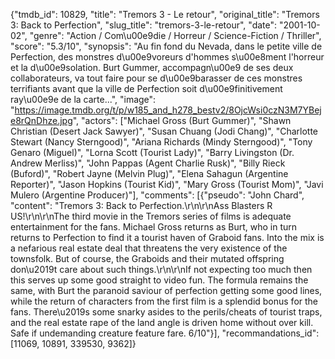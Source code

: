 {"tmdb_id": 10829, "title": "Tremors 3 - Le retour", "original_title": "Tremors 3: Back to Perfection", "slug_title": "tremors-3-le-retour", "date": "2001-10-02", "genre": "Action / Com\u00e9die / Horreur / Science-Fiction / Thriller", "score": "5.3/10", "synopsis": "Au fin fond du Nevada, dans le petite ville de Perfection, des monstres d\u00e9voreurs d'hommes s\u00e8ment l'horreur et la d\u00e9solation. Burt Gummer, accompagn\u00e9 de ses deux collaborateurs, va tout faire pour se d\u00e9barasser de ces monstres terrifiants avant que la ville de Perfection soit d\u00e9finitivement ray\u00e9e de la carte...", "image": "https://image.tmdb.org/t/p/w185_and_h278_bestv2/8OjcWsi0czN3M7YBeje8rQnDhze.jpg", "actors": ["Michael Gross (Burt Gummer)", "Shawn Christian (Desert Jack Sawyer)", "Susan Chuang (Jodi Chang)", "Charlotte Stewart (Nancy Sterngood)", "Ariana Richards (Mindy Sterngood)", "Tony Genaro (Miguel)", "Lorna Scott (Tourist Lady)", "Barry Livingston (Dr. Andrew Merliss)", "John Pappas (Agent Charlie Rusk)", "Billy Rieck (Buford)", "Robert Jayne (Melvin Plug)", "Elena Sahagun (Argentine Reporter)", "Jason Hopkins (Tourist Kid)", "Mary Gross (Tourist Mom)", "Javi Mulero (Argentine Producer)"], "comments": [{"pseudo": "John Chard", "content": "Tremors 3: Back to Perfection.\r\n\r\nAss Blasters R US!\r\n\r\nThe third movie in the Tremors series of films is adequate entertainment for the fans. Michael Gross returns as Burt, who in turn returns to Perfection to find it a tourist haven of Graboid fans. Into the mix is a nefarious real estate deal that threatens the very existence of the townsfolk. But of course, the Graboids and their mutated offspring don\u2019t care about such things.\r\n\r\nIf not expecting too much then this serves up some good straight to video fun. The formula remains the same, with Burt the paranoid saviour of perfection getting some good lines, while the return of characters from the first film is a splendid bonus for the fans. There\u2019s some snarky asides to the perils/cheats of tourist traps, and the real estate rape of the land angle is driven home without over kill. Safe if undemanding creature feature fare. 6/10"}], "recommandations_id": [11069, 10891, 339530, 9362]}